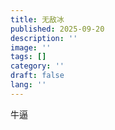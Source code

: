```yaml
---
title: 无敌冰
published: 2025-09-20
description: ''
image: ''
tags: []
category: ''
draft: false 
lang: ''
---
```

牛逼